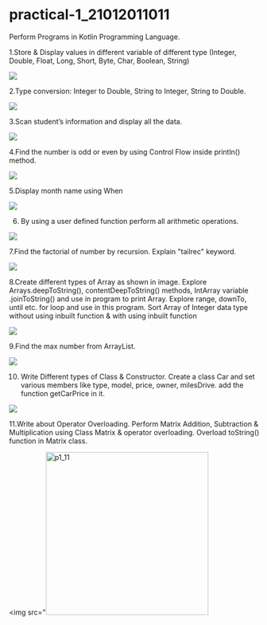# practical-1_21012011011
Perform Programs in Kotlin Programming Language.

1.Store & Display values in different variable of different type (Integer, Double, Float, Long, Short, Byte, Char, Boolean, String)

<img src="![p1_1](https://github.com/Diya-Chauhan/practical-1_21012011011/assets/98373841/606ed2de-ed88-40af-ae40-c82792fdac86)
">

2.Type conversion:
Integer to Double, String to Integer, String to Double.

<img src="![p1_2](https://github.com/Diya-Chauhan/practical-1_21012011011/assets/98373841/59422f5b-969c-481a-851f-2ef75b615d0b">

3.Scan student’s information and display all the data.

<img src="https://github.com/Diya-Chauhan/practical-1_21012011011/assets/98373841/6692ef5b-17bc-4d37-a294-db6dd4d7d296">

4.Find the number is odd or even by using Control Flow inside println() method.

<img src="https://github.com/Diya-Chauhan/practical-1_21012011011/assets/98373841/c7f40c87-b88d-435d-8c6a-c2c941992180">

5.Display month name using When

<img src="https://github.com/Diya-Chauhan/practical-1_21012011011/assets/98373841/28061cad-a0da-4864-b04f-92faea3b22fe">

6. By using a user defined function perform all arithmetic operations.

<img src="https://github.com/Diya-Chauhan/practical-1_21012011011/assets/98373841/3979257e-96b7-480d-bff7-e55b5478ce95">

7.Find the factorial of number by recursion. Explain "tailrec" keyword.

<img src="https://github.com/Diya-Chauhan/practical-1_21012011011/assets/98373841/4180c0f3-0ab0-4680-bc71-0830dfab4972">

8.Create different types of Array as shown in image. Explore Arrays.deepToString(), contentDeepToString() methods, IntArray variable .joinToString()  and use in program to print Array. Explore range, downTo, until etc. for loop and use in this program. Sort Array of Integer data type without using inbuilt function & with using inbuilt function

<img src="https://github.com/Diya-Chauhan/practical-1_21012011011/assets/98373841/1c2c6316-3088-44dc-a4f7-bb2513122ee8">

9.Find the max number from ArrayList.

<img src="https://github.com/Diya-Chauhan/practical-1_21012011011/assets/98373841/409f3c29-1726-4866-a556-b8c866768066">

10. Write Different types of Class & Constructor. Create a class Car and set various members like type, model, price, owner, milesDrive. add the function getCarPrice in it.

<img src="https://github.com/Diya-Chauhan/practical-1_21012011011/assets/98373841/4cb5a0bc-7156-4baf-90e4-bd7699733fd4">

11.Write about Operator Overloading. Perform Matrix Addition, Subtraction & Multiplication using Class Matrix & operator overloading. Overload toString() function in Matrix class. 

<img src="<img width="327" alt="p1_11" src="https://github.com/Diya-Chauhan/practical-1_21012011011/assets/98373841/e399c5ce-a435-4520-a2f8-7bb4ac653da0">


 

